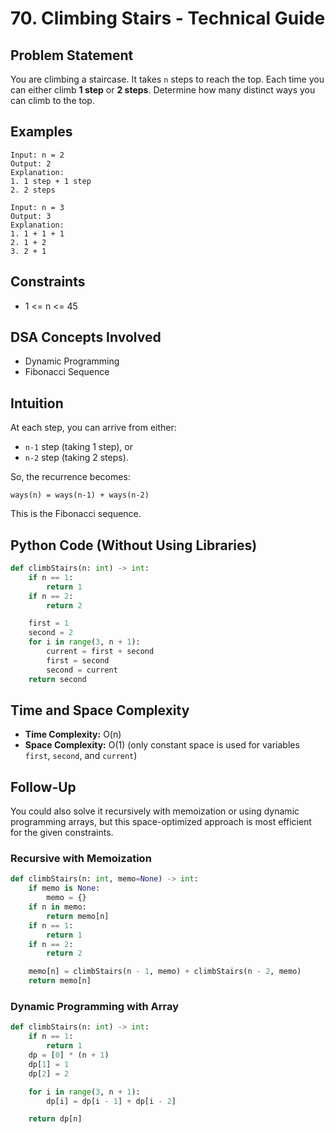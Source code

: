 # 70. Climbing Stairs - Technical Guide

## Problem Statement
You are climbing a staircase. It takes `n` steps to reach the top.
Each time you can either climb **1 step** or **2 steps**.
Determine how many distinct ways you can climb to the top.

## Examples
```plaintext
Input: n = 2
Output: 2
Explanation:
1. 1 step + 1 step
2. 2 steps

Input: n = 3
Output: 3
Explanation:
1. 1 + 1 + 1
2. 1 + 2
3. 2 + 1
```

## Constraints
- 1 <= n <= 45

## DSA Concepts Involved
- Dynamic Programming
- Fibonacci Sequence

## Intuition
At each step, you can arrive from either:
- `n-1` step (taking 1 step), or
- `n-2` step (taking 2 steps).

So, the recurrence becomes:
```
ways(n) = ways(n-1) + ways(n-2)
```
This is the Fibonacci sequence.

## Python Code (Without Using Libraries)
```python
def climbStairs(n: int) -> int:
    if n == 1:
        return 1
    if n == 2:
        return 2

    first = 1
    second = 2
    for i in range(3, n + 1):
        current = first + second
        first = second
        second = current
    return second
```

## Time and Space Complexity
- **Time Complexity:** O(n)
- **Space Complexity:** O(1) (only constant space is used for variables `first`, `second`, and `current`)

## Follow-Up
You could also solve it recursively with memoization or using dynamic programming arrays, but this space-optimized approach is most efficient for the given constraints.

### Recursive with Memoization
```python
def climbStairs(n: int, memo=None) -> int:
    if memo is None:
        memo = {}
    if n in memo:
        return memo[n]
    if n == 1:
        return 1
    if n == 2:
        return 2

    memo[n] = climbStairs(n - 1, memo) + climbStairs(n - 2, memo)
    return memo[n]
```

### Dynamic Programming with Array
```python
def climbStairs(n: int) -> int:
    if n == 1:
        return 1
    dp = [0] * (n + 1)
    dp[1] = 1
    dp[2] = 2

    for i in range(3, n + 1):
        dp[i] = dp[i - 1] + dp[i - 2]

    return dp[n]
```
